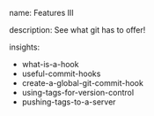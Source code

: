 name: Features III

description: See what git has to offer!

insights:
  - what-is-a-hook
  - useful-commit-hooks
  - create-a-global-git-commit-hook
  - using-tags-for-version-control
  - pushing-tags-to-a-server
